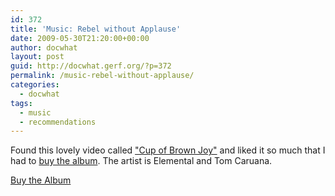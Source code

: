 ```yaml
---
id: 372
title: 'Music: Rebel without Applause'
date: 2009-05-30T21:20:00+00:00
author: docwhat
layout: post
guid: http://docwhat.gerf.org/?p=372
permalink: /music-rebel-without-applause/
categories:
  - docwhat
tags:
  - music
  - recommendations
---
```

Found this lovely video called <a title="Video on Vimeo" href="http://www.vimeo.com/794351">"Cup of Brown Joy"</a> and liked it so much that I had to <a title="Buy Rebel Without Applause" href="http://www.teasearecords.net/shop.cfm">buy the album</a>.  The artist is Elemental and Tom Caruana.

<object width="400" height="225" data="http://vimeo.com/moogaloop.swf?clip_id=794351&amp;server=vimeo.com&amp;show_title=1&amp;show_byline=1&amp;show_portrait=0&amp;color=&amp;fullscreen=1" type="application/x-shockwave-flash"><param name="allowfullscreen" value="true" /><param name="allowscriptaccess" value="always" /><param name="src" value="http://vimeo.com/moogaloop.swf?clip_id=794351&amp;server=vimeo.com&amp;show_title=1&amp;show_byline=1&amp;show_portrait=0&amp;color=&amp;fullscreen=1" /></object>

<a title="Buy Rebel Without Applause" href="http://www.teasearecords.net/shop.cfm">Buy the Album</a>